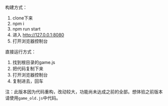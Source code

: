 构建方式：
1. clone下来
2. npm i
3. npm run start
4. 进入 http://127.0.0.1:8080
5. 打开浏览器控制台

直接运行方式：
1. 找到根目录的game.js
2. 把代码复制下来
3. 打开浏览器控制台
4. 复制进去，回车

注：此版本因为代码重构，改动较大，功能尚未达成之前的全部。想体验之前版本请使用`game_old.js`中代码。